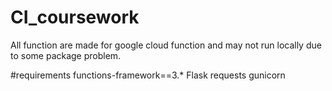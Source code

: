 # CI_coursework

All function are made for google cloud function and may not run locally due to some package problem.

#requirements
functions-framework==3.*
Flask
requests
gunicorn
